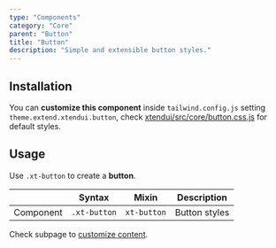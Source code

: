 ```yaml
---
type: "Components"
category: "Core"
parent: "Button"
title: "Button"
description: "Simple and extensible button styles."
---
```


## Installation

You can **customize this component** inside `tailwind.config.js` setting `theme.extend.xtendui.button`, check [xtendui/src/core/button.css.js](https://github.com/minimit/xtendui/blob/beta/src/core/button.css.js) for default styles.

## Usage

Use `.xt-button` to create a **button**.

<div class="xt-overflow-sub overflow-y-hidden overflow-x-scroll my-4 xt-my-auto w-full">

|                      | Syntax                          | Mixin            | Description                   |
| ----------------------- | ----------------------------------------- | -----------------------------| ----------------------------- |
| Component                  | `.xt-button`                     | `xt-button`                | Button styles            |

</div>

<demo>
  <demoinline src="demos/components/core/button/usage">
  </demoinline>
</demo>

Check subpage to [customize content](/components/core/button/content).
